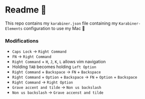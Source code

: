 # Readme 📖
This repo contains my `karabiner.json` file containing my `Karabiner-Elements` configuration to use my Mac 
### Modifications 
- `Caps Lock` → `Right Command`
- `FN` → `Right Command`
- `Right Command` + `H`, `J`, `K`, `L` allows vim navigation
- Holding `TAB` becomes holding `Left Option`
- `Right Command` + `Backspace` → `FN` + `Backspace`
- `Right Command` + `Option` + `Backspace` → `FN` + `Option` + `Backspace`
- `Right Command` → `Right Option`
- `Grave accent and tilde` → `Non us backslash`
- `Non us backslash` → `Grave accenst and tilde`
